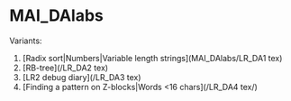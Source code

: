 # MAI_DAlabs

Variants:
1. [Radix sort|Numbers|Variable length strings](MAI_DAlabs/LR_DA1 tex)
2. [RB-tree](/LR_DA2 tex)
3. [LR2 debug diary](/LR_DA3 tex)
4. [Finding a pattern on Z-blocks|Words <16 chars](/LR_DA4 tex/)
